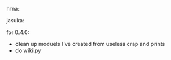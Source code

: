 hrna:

	

jasuka:


for 0.4.0:
  - clean up moduels I've created from useless crap and prints
  - do wiki.py

